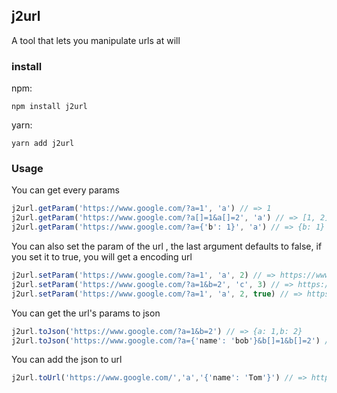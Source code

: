 ## j2url

A tool that lets you manipulate urls at will

### install

npm: 

```
npm install j2url
```

yarn: 

```
yarn add j2url
```

### Usage

You can get every params

```javascript
j2url.getParam('https://www.google.com/?a=1', 'a') // => 1
j2url.getParam('https://www.google.com/?a[]=1&a[]=2', 'a') // => [1, 2]
j2url.getParam('https://www.google.com/?a={'b': 1}', 'a') // => {b: 1}
```

You can also set the param of the url , the last argument defaults to false, if you set it to true, you will get a encoding url

```javascript
j2url.setParam('https://www.google.com/?a=1', 'a', 2) // => https://www.google.com/?a=2
j2url.setParam('https://www.google.com/?a=1&b=2', 'c', 3) // => https://www.google.com/?a=1&b=2&c=3
j2url.setParam('https://www.google.com/?a=1', 'a', 2, true) // => https%3A%2F%2Fwww.google.com%2F%3Fa%3D2
```

You can get the url's params to json

```javascript
j2url.toJson('https://www.google.com/?a=1&b=2') // => {a: 1,b: 2}
j2url.toJson('https://www.google.com/?a={'name': 'bob'}&b[]=1&b[]=2') // => {a: {name: bob},b:[1, 2]}
```

You can add the json to url

```javascript
j2url.toUrl('https://www.google.com/','a','{'name': 'Tom'}') // => https://www.google.com/?a={'name': 'Tom'}
```
